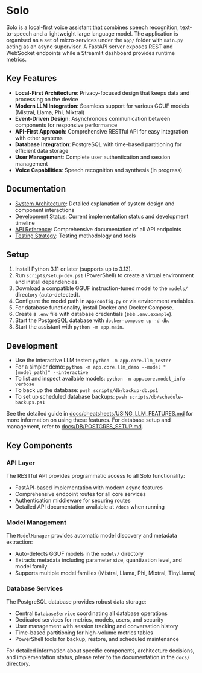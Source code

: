 # Solo

Solo is a local-first voice assistant that combines speech recognition, text-to-speech and a lightweight large language model. The application is organised as a set of micro‑services under the `app/` folder with `main.py` acting as an async supervisor. A FastAPI server exposes REST and WebSocket endpoints while a Streamlit dashboard provides runtime metrics.

## Key Features

- **Local-First Architecture**: Privacy-focused design that keeps data and processing on the device
- **Modern LLM Integration**: Seamless support for various GGUF models (Mistral, Llama, Phi, Mixtral)
- **Event-Driven Design**: Asynchronous communication between components for responsive performance
- **API-First Approach**: Comprehensive RESTful API for easy integration with other systems
- **Database Integration**: PostgreSQL with time-based partitioning for efficient data storage
- **User Management**: Complete user authentication and session management
- **Voice Capabilities**: Speech recognition and synthesis (in progress)

## Documentation

- [System Architecture](docs/Solo%20-%20System%20Architecture%20Concept.md): Detailed explanation of system design and component interactions
- [Development Status](docs/DEVELOPMENT_STATUS.md): Current implementation status and development timeline
- [API Reference](docs/API_REFERENCE.md): Comprehensive documentation of all API endpoints
- [Testing Strategy](docs/TESTING_STRATEGY.md): Testing methodology and tools

## Setup
1. Install Python 3.11 or later (supports up to 3.13).
2. Run `scripts/setup-dev.ps1` (PowerShell) to create a virtual environment and install dependencies.
3. Download a compatible GGUF instruction-tuned model to the `models/` directory (auto-detected).
4. Configure the model path in `app/config.py` or via environment variables.
5. For database functionality, install Docker and Docker Compose.
6. Create a `.env` file with database credentials (see `.env.example`).
7. Start the PostgreSQL database with `docker-compose up -d db`.
8. Start the assistant with `python -m app.main`.

## Development
- Use the interactive LLM tester: `python -m app.core.llm_tester`
- For a simpler demo: `python -m app.core.llm_demo --model "[model_path]" --interactive`
- To list and inspect available models: `python -m app.core.model_info --verbose`
- To back up the database: `pwsh scripts/db/backup-db.ps1`
- To set up scheduled database backups: `pwsh scripts/db/schedule-backups.ps1`

See the detailed guide in [docs/cheatsheets/USING_LLM_FEATURES.md](docs/cheatsheets/USING_LLM_FEATURES.md) for more information on using these features.
For database setup and management, refer to [docs/DB/POSTGRES_SETUP.md](docs/DB/POSTGRES_SETUP.md).

## Key Components

### API Layer
The RESTful API provides programmatic access to all Solo functionality:
- FastAPI-based implementation with modern async features
- Comprehensive endpoint routes for all core services
- Authentication middleware for securing routes
- Detailed API documentation available at `/docs` when running

### Model Management
The `ModelManager` provides automatic model discovery and metadata extraction:
- Auto-detects GGUF models in the `models/` directory
- Extracts metadata including parameter size, quantization level, and model family
- Supports multiple model families (Mistral, Llama, Phi, Mixtral, TinyLlama)

### Database Services
The PostgreSQL database provides robust data storage:
- Central `DatabaseService` coordinating all database operations
- Dedicated services for metrics, models, users, and security
- User management with session tracking and conversation history
- Time-based partitioning for high-volume metrics tables
- PowerShell tools for backup, restore, and scheduled maintenance

For detailed information about specific components, architecture decisions, and implementation status, please refer to the documentation in the `docs/` directory.
